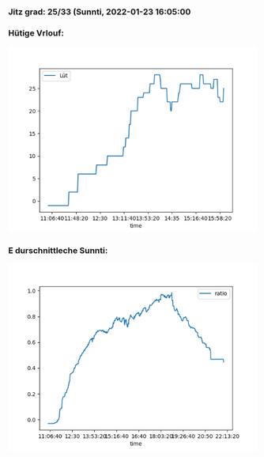 ### Jitz grad: 25/33 (Sunnti, 2022-01-23 16:05:00

### Hütige Vrlouf:
![Graph](Today.png)

### E durschnittleche Sunnti:
![Graph](Sunnti.png)